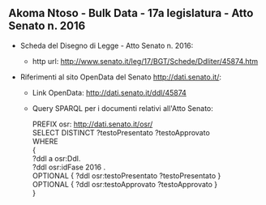 ## Akoma Ntoso - Bulk Data - 17a legislatura - Atto Senato n. 2016 ##

* Scheda del Disegno di Legge - Atto Senato n. 2016:
	* http url: http://www.senato.it/leg/17/BGT/Schede/Ddliter/45874.htm

* Riferimenti al sito OpenData del Senato http://dati.senato.it/:
	* Link OpenData: http://dati.senato.it/ddl/45874
	* Query SPARQL per i documenti relativi all'Atto Senato:

        PREFIX osr: <http://dati.senato.it/osr/>  
		SELECT DISTINCT ?testoPresentato ?testoApprovato  
		WHERE  
		{  
		    ?ddl a osr:Ddl.  
		    ?ddl osr:idFase 2016 .  
		    OPTIONAL { ?ddl osr:testoPresentato ?testoPresentato }  
		    OPTIONAL { ?ddl osr:testoApprovato ?testoApprovato }  
		}
		